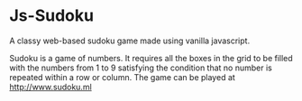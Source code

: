 # Js-Sudoku
A classy web-based sudoku game made using vanilla javascript.

Sudoku is a game of numbers. It requires all the boxes in the grid to be filled with the numbers from 1 to 9 satisfying the condition that no number is repeated within a row or column. The game can be played at http://www.sudoku.ml
